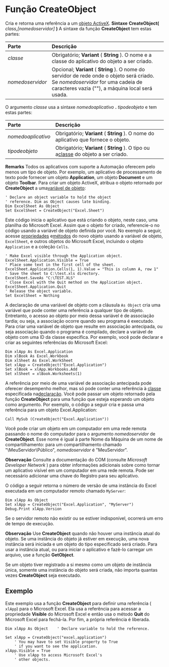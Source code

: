 
# Função CreateObject



Cria e retorna uma referência a um [objeto ActiveX](b8bdf64f-5920-1ae9-16d0-b26d09524a30.md).
 **Sintaxe**
 **CreateObject(** _class,[nomedoservidor]_ **)**
A sintaxe da função  **CreateObject** tem estas partes:


|**Parte**|**Descrição**|
|:-----|:-----|
| _classe_|Obrigatório;  **Variant** ( **String** ). O nome e a classe do aplicativo do objeto a ser criado.|
| _nomedoservidor_|Opcional;  **Variant** ( **String** ). O nome do servidor de rede onde o objeto será criado. Se _nomedoservidor_ for uma cadeia de caracteres vazia (""), a máquina local será usada.|
O argumento  _classe_[](b8bdf64f-5920-1ae9-16d0-b26d09524a30.md) usa a sintaxe _nomedoaplicativo_ **.** _tipodeobjeto_ e tem estas partes:


|**Parte**|**Descrição**|
|:-----|:-----|
| _nomedoaplicativo_|Obrigatório;  **Variant** ( **String** ). O nome do aplicativo que fornece o objeto.|
| _tipodeobjeto_|Obrigatório;  **Variant** ( **String** ). O tipo ou a[classe](b8bdf64f-5920-1ae9-16d0-b26d09524a30.md) do objeto a ser criado.|
 **Remarks**
Todos os aplicativos com suporte a Automação oferecem pelo menos um tipo de objeto. Por exemplo, um aplicativo de processamento de texto pode fornecer um objeto  **Application**, um objeto **Document** e um objeto **Toolbar**.
Para criar um objeto ActiveX, atribua o objeto retornado por  **CreateObject** a uma[variável de objeto](b8bdf64f-5920-1ae9-16d0-b26d09524a30.md):



```
' Declare an object variable to hold the object 
' reference. Dim as Object causes late binding. 
Dim ExcelSheet As Object
Set ExcelSheet = CreateObject("Excel.Sheet")
```

Este código inicia o aplicativo que está criando o objeto, neste caso, uma planilha do Microsoft Excel. Assim que o objeto for criado, referencie-o no código usando a variável de objeto definida por você. No exemplo a seguir, acesse [propriedades](b8bdf64f-5920-1ae9-16d0-b26d09524a30.md) e[métodos](b8bdf64f-5920-1ae9-16d0-b26d09524a30.md) do novo objeto usando a variável de objeto, `ExcelSheet`, e outros objetos do Microsoft Excel, incluindo o objeto  `Application` e a coleção `Cells`.



```
' Make Excel visible through the Application object.
ExcelSheet.Application.Visible = True
' Place some text in the first cell of the sheet.
ExcelSheet.Application.Cells(1, 1).Value = "This is column A, row 1"
' Save the sheet to C:\test.xls directory.
ExcelSheet.SaveAs "C:\TEST.XLS"
' Close Excel with the Quit method on the Application object.
ExcelSheet.Application.Quit
' Release the object variable.
Set ExcelSheet = Nothing

```

A declaração de uma variável de objeto com a cláusula  `As Object` cria uma variável que pode conter uma referência a qualquer tipo de objeto. Entretanto, o acesso ao objeto por meio dessa variável é de associação tardia; ou seja, a associação ocorre quando seu programa é executado. Para criar uma variável de objeto que resulte em associação antecipada, ou seja associação quando o programa é compilado, declare a variável de objeto com uma ID da classe especifica. Por exemplo, você pode declarar e criar as seguintes referências do Microsoft Excel:



```
Dim xlApp As Excel.Application 
Dim xlBook As Excel.Workbook
Dim xlSheet As Excel.WorkSheet
Set xlApp = CreateObject("Excel.Application")
Set xlBook = xlApp.Workbooks.Add
Set xlSheet = xlBook.Worksheets(1)

```

A referência por meio de uma variável de associação antecipada pode oferecer desempenho melhor, mas só pode conter uma referência à [classe](b8bdf64f-5920-1ae9-16d0-b26d09524a30.md) especificada na[declaração](b8bdf64f-5920-1ae9-16d0-b26d09524a30.md).
Você pode passar um objeto retornado pela função  **CreateObject** para uma função que esteja esperando um objeto como argumento. Por exemplo, o código a seguir cria e passa uma referência para um objeto Excel.Application:



```
Call MySub (CreateObject("Excel.Application"))
```

Você pode criar um objeto em um computador em uma rede remota passando o nome do computador para o argumento  _nomedoservidor_ de **CreateObject**. Esse nome é igual à parte Nome da Máquina de um nome de compartilhamento: para um compartilhamento chamado "\\MeuServidor\Público", _nomedoservidor_ é "MeuServidor".

 **Observação**  Consulte a documentação do COM (consulte  _Microsoft Developer Network_ ) para obter informações adicionais sobre como tornar um aplicativo visível em um computador em uma rede remota. Pode ser necessário adicionar uma chave do Registro para seu aplicativo.

O código a seguir retorna o número de versão de uma instância do Excel executada em um computador remoto chamado  `MyServer`:



```
Dim xlApp As Object
Set xlApp = CreateObject("Excel.Application", "MyServer")
Debug.Print xlApp.Version
```

Se o servidor remoto não existir ou se estiver indisponível, ocorrerá um erro de tempo de execução.

 **Observação**  Use  **CreateObject** quando não houver uma instância atual do objeto. Se uma instância do objeto já estiver em execução, uma nova instância será iniciada e um objeto do tipo especificado será criado. Para usar a instância atual, ou para iniciar o aplicativo e fazê-lo carregar um arquivo, use a função **GetObject**.

Se um objeto tiver registrado a si mesmo como um objeto de instância única, somente uma instância do objeto será criada, não importa quantas vezes  **CreateObject** seja executado.

## Exemplo

Este exemplo usa a função  **CreateObject** para definir uma referência ( `xlApp`) para o Microsoft Excel. Ela usa a referência para acessar a propriedade  **Visible** do Microsoft Excel e então usa o método **Quit** do Microsoft Excel para fechá-la. Por fim, a própria referência é liberada.


```
Dim xlApp As Object    ' Declare variable to hold the reference.
    
Set xlApp = CreateObject("excel.application")
    ' You may have to set Visible property to True
    ' if you want to see the application.
xlApp.Visible = True
    ' Use xlApp to access Microsoft Excel's 
    ' other objects.

```

